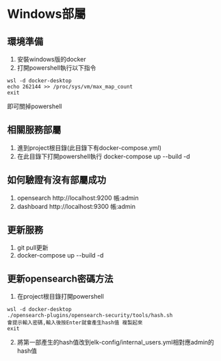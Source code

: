 # Windows部屬
## 環境準備
1. 安裝windows版的docker
2. 打開powershell執行以下指令
```
wsl -d docker-desktop
echo 262144 >> /proc/sys/vm/max_map_count
exit
```
即可關掉powershell
## 相關服務部屬
1. 進到project根目錄(此目錄下有docker-compose.yml)
2. 在此目錄下打開powershell執行 docker-compose up --build -d


## 如何驗證有沒有部屬成功
1. opensearch http://localhost:9200 帳:admin
2. dashboard http://localhost:9300 帳:admin

## 更新服務
1. git pull更新
2. docker-compose up --build -d


## 更新opensearch密碼方法
1. 在project根目錄打開powershell 
```
wsl -d docker-desktop
./opensearch-plugins/opensearch-security/tools/hash.sh
會提示輸入密碼,輸入後按Enter就會產生hash值 複製起來
exit
```
2. 將第一部產生的hash值改到elk-config/internal_users.yml相對應admin的hash值

